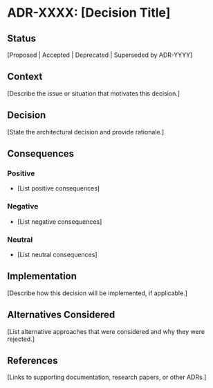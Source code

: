 # ADR-XXXX: [Decision Title]

## Status

[Proposed | Accepted | Deprecated | Superseded by ADR-YYYY]

## Context

[Describe the issue or situation that motivates this decision.]

## Decision

[State the architectural decision and provide rationale.]

## Consequences

### Positive
- [List positive consequences]

### Negative
- [List negative consequences]

### Neutral
- [List neutral consequences]

## Implementation

[Describe how this decision will be implemented, if applicable.]

## Alternatives Considered

[List alternative approaches that were considered and why they were rejected.]

## References

[Links to supporting documentation, research papers, or other ADRs.]